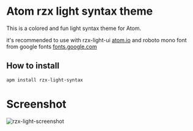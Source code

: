 # Atom rzx light syntax theme

This is a colored and fun light syntax theme for Atom.

it's recommended to use with rzx-light-ui [atom.io](https://atom.io/themes/rzx-light-ui) and roboto mono font from google fonts [fonts.google.com](https://fonts.google.com/specimen/Roboto+Mono)

## How to install

```
apm install rzx-light-syntax
```
# Screenshot

![rzx-light-screenshot](https://user-images.githubusercontent.com/15671466/58065345-c5a9f100-7b5b-11e9-8f6f-da31c07d6e8d.png)
